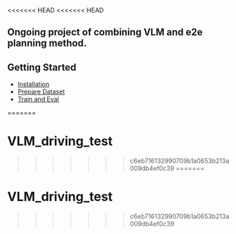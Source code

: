 <<<<<<< HEAD
<<<<<<< HEAD
## Ongoing project of combining VLM and e2e planning method.



## Getting Started

- [Installation](docs/install.md)
- [Prepare Dataset](docs/prepare_dataset.md)
- [Train and Eval](docs/train_eval.md)


=======
# VLM_driving_test
>>>>>>> c6eb716132990709b1a0653b213a009db4ef0c39
=======
# VLM_driving_test
>>>>>>> c6eb716132990709b1a0653b213a009db4ef0c39
